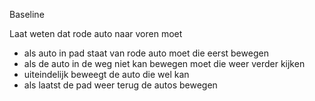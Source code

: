 Baseline 

Laat weten dat rode auto naar voren moet 
- als auto in pad staat van rode auto moet die eerst bewegen 
- als de auto in de weg niet kan bewegen moet die weer verder kijken
- uiteindelijk beweegt de auto die wel kan 
- als laatst de pad weer terug de autos bewegen 

